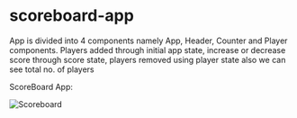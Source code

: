 # scoreboard-app
App is divided into 4 components namely App, Header, Counter and Player components. Players added through initial app state, increase or decrease score through score state, players removed using player state also we can see total no. of players

ScoreBoard App:

![Scoreboard](https://user-images.githubusercontent.com/37264147/179202072-d698a341-129b-4d51-9b0c-7febd4440b62.gif)
